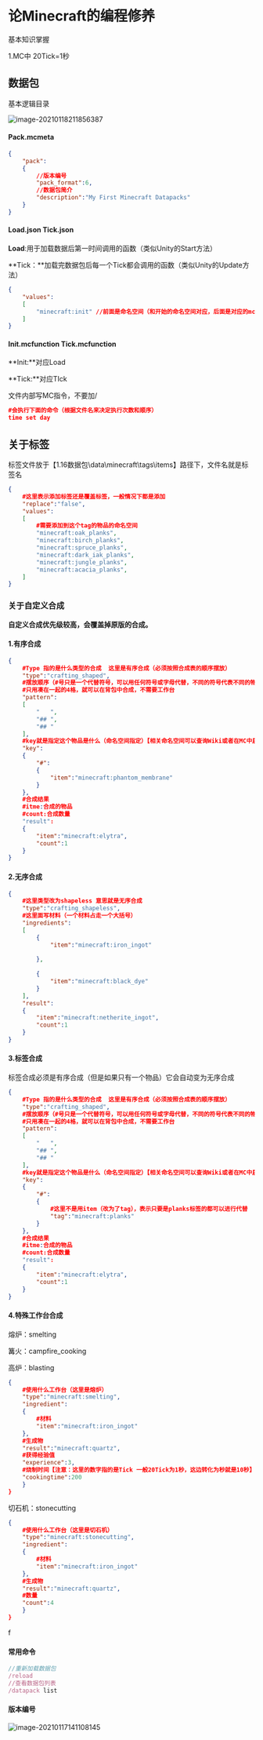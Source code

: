 # 论Minecraft的编程修养

基本知识掌握

1.MC中 20Tick=1秒

## 数据包

基本逻辑目录

![image-20210118211856387](D:\WorkData\StudyNote\image\image-20210118211856387.png)

#### Pack.mcmeta

```json
{
	"pack":
	{
        //版本编号
		"pack_format":6,
        //数据包简介
		"description":"My First Minecraft Datapacks"
	}
}
```

#### Load.json  Tick.json

**Load**:用于加载数据后第一时间调用的函数（类似Unity的Start方法）

**Tick：**加载完数据包后每一个Tick都会调用的函数（类似Unity的Update方法）

```json
{
	"values":
	[
		"minecraft:init" //前面是命名空间（和开始的命名空间对应，后面是对应的mcfunction文件，命令在文件里写）
	]
}
```

#### Init.mcfunction Tick.mcfunction

**Init:**对应Load

**Tick:**对应TIck

文件内部写MC指令，不要加/

```json
#会执行下面的命令（根据文件名来决定执行次数和顺序）
time set day
```



## 关于标签

标签文件放于【1.16数据包\data\minecraft\tags\items】路径下，文件名就是标签名

```json
{
    #这里表示添加标签还是覆盖标签，一般情况下都是添加
	"replace":"false",
	"values":
	[
    	#需要添加到这个tag的物品的命名空间
		"minecraft:oak_planks",
		"minecraft:birch_planks",
		"minecraft:spruce_planks",
		"minecraft:dark_iak_planks",
		"minecraft:jungle_planks",
		"minecraft:acacia_planks",
	]
}
```



### 关于自定义合成

**自定义合成优先级较高，会覆盖掉原版的合成。**

#### 1.有序合成

```json
{
    #Type 指的是什么类型的合成  这里是有序合成（必须按照合成表的顺序摆放）
	"type":"crafting_shaped",
    #摆放顺序（#号只是一个代替符号，可以用任何符号或字母代替，不同的符号代表不同的物品，空格代表无物品）
    #只用凑在一起的4格，就可以在背包中合成，不需要工作台
	"pattern":
	[
		"   ",
		"## ",
		"## "
	],
	#key就是指定这个物品是什么（命名空间指定）【相关命名空间可以查询Wiki或者在MC中启动高级模式查看】
	"key":
	{
		"#":
		{
			"item":"minecraft:phantom_membrane"
		}
	},
	#合成结果
	#itme:合成的物品
	#count:合成数量
	"result":
	{
		"item":"minecraft:elytra",
		"count":1
	}
}
```

#### 2.无序合成

```json
{
    #这里类型改为shapeless 意思就是无序合成
	"type":"crafting_shapeless",
    #这里面写材料（一个材料占走一个大括号）
	"ingredients":
	[
		{
			"item":"minecraft:iron_ingot"
			
		},
		
		{
			"item":"minecraft:black_dye"
		}
	],
	"result":
	{
		"item":"minecraft:netherite_ingot",
		"count":1
	}
}
```

#### 3.标签合成

标签合成必须是有序合成（但是如果只有一个物品）它会自动变为无序合成

```json
{
    #Type 指的是什么类型的合成  这里是有序合成（必须按照合成表的顺序摆放）
	"type":"crafting_shaped",
    #摆放顺序（#号只是一个代替符号，可以用任何符号或字母代替，不同的符号代表不同的物品，空格代表无物品）
    #只用凑在一起的4格，就可以在背包中合成，不需要工作台
	"pattern":
	[
		"   ",
		"## ",
		"## "
	],
	#key就是指定这个物品是什么（命名空间指定）【相关命名空间可以查询Wiki或者在MC中启动高级模式查看】
	"key":
	{
		"#":
		{
            #这里不是用item（改为了tag），表示只要是planks标签的都可以进行代替
			"tag":"minecraft:planks"
		}
	},
	#合成结果
	#itme:合成的物品
	#count:合成数量
	"result":
	{
		"item":"minecraft:elytra",
		"count":1
	}
}
```

#### 4.特殊工作台合成

熔炉：smelting

篝火：campfire_cooking

高炉：blasting

```json
{
    #使用什么工作台（这里是熔炉）
	"type":"minecraft:smelting",
	"ingredient":
	{
        #材料
		"item":"minecraft:iron_ingot"
	},
	#生成物
	"result":"minecraft:quartz",
	#获得经验值
	"experience":3,
	#烧制时间【注意：这里的数字指的是Tick 一般20Tick为1秒，这边转化为秒就是10秒】
	"cookingtime":200
	}
}
```

切石机：stonecutting

```json
{
    #使用什么工作台（这里是切石机）
	"type":"minecraft:stonecutting",
	"ingredient":
	{
        #材料
		"item":"minecraft:iron_ingot"
	},
	#生成物
	"result":"minecraft:quartz",
	#数量
	"count":4
	}
}
```

f

#### 常用命令

```js
//重新加载数据包
/reload 
//查看数据包列表
/datapack list 
```



#### 版本编号

![image-20210117141108145](D:\WorkData\StudyNote\image\image-20210117141108145.png)

